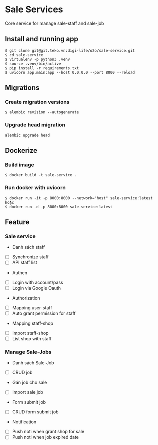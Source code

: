 # Sale Services
Core service for manage sale-staff and sale-job
## Install and running app
```
$ git clone git@git.teko.vn:digi-life/o2o/sale-service.git
$ cd sale-service
$ virtualenv -p python3 .venv
$ source .venv/bin/active
$ pip install -r requirements.txt
$ uvicorn app.main:app --host 0.0.0.0 --port 8000 --reload
```
## Migrations
### Create migration versions
```
$ alembic revision --autogenerate
```
### Upgrade head migration
`alembic upgrade head`

## Dockerize
### Build image
```
$ docker build -t sale-service .
```
### Run docker with uvicorn
```
$ docker run -it -p 8000:8000 --network="host" sale-service:latest
hoặc
$ docker run -d -p 8000:8000 sale-service:latest
```

## Feature

### Sale service
- Danh sách staff
- [ ] Synchronize staff
- [ ] API staff list
- Authen
- [ ] Login with account/pass
- [ ] Login via Google Oauth
- Authorization
- [ ] Mapping user-staff
- [ ] Auto grant permission for staff
- Mapping staff-shop
- [ ] Import staff-shop
- [ ] List shop with staff

### Manage Sale-Jobs
- Danh sách Sale-Job
- [ ] CRUD job
- Gán job cho sale
- [ ] Import sale job
- Form submit job
- [ ] CRUD form submit job
- Notification
- [ ] Push noti when grant shop for sale
- [ ] Push noti when job expired date
